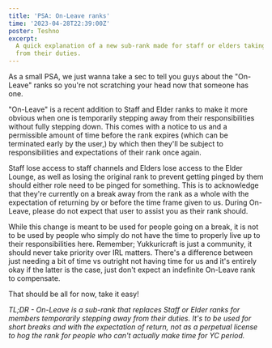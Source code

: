```yaml
---
title: 'PSA: On-Leave ranks'
time: '2023-04-28T22:39:00Z'
poster: Teshno
excerpt:
  A quick explanation of a new sub-rank made for staff or elders taking a break
  from their duties.
---
```


As a small PSA, we just wanna take a sec to tell you guys about the "On-Leave"
ranks so you're not scratching your head now that someone has one.

"On-Leave" is a recent addition to Staff and Elder ranks to make it more obvious
when one is temporarily stepping away from their responsibilities without fully
stepping down. This comes with a notice to us and a permissible amount of time
before the rank expires (which can be terminated early by the user,) by which
then they'll be subject to responsibilities and expectations of their rank once
again.

Staff lose access to staff channels and Elders lose access to the Elder Lounge,
as well as losing the original rank to prevent getting pinged by them should
either role need to be pinged for something. This is to acknowledge that they're
currently on a break away from the rank as a whole with the expectation of
returning by or before the time frame given to us. During On-Leave, please do
not expect that user to assist you as their rank should.

While this change is meant to be used for people going on a break, it is not to
be used by people who simply do not have the time to properly live up to their
responsibilities here. Remember; Yukkuricraft is just a community, it should
never take priority over IRL matters. There's a difference between just needing
a bit of time vs outright not having time for us and it's entirely okay if the
latter is the case, just don't expect an indefinite On-Leave rank to compensate.

That should be all for now, take it easy!

_TL;DR - On-Leave is a sub-rank that replaces Staff or Elder ranks for members
temporarily stepping away from their duties. It's to be used for short breaks
and with the expectation of return, not as a perpetual license to hog the rank
for people who can't actually make time for YC period._
